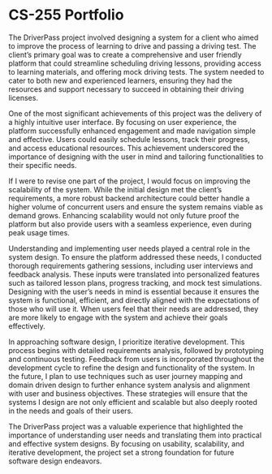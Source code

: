 # CS-255 Portfolio

The DriverPass project involved designing a system for a client who aimed to improve the process of learning to drive and passing a driving test. The client’s primary goal was to create a comprehensive and user friendly platform that could streamline scheduling driving lessons, providing access to learning materials, and offering mock driving tests. The system needed to cater to both new and experienced learners, ensuring they had the resources and support necessary to succeed in obtaining their driving licenses.

One of the most significant achievements of this project was the delivery of a highly intuitive user interface. By focusing on user experience, the platform successfully enhanced engagement and made navigation simple and effective. Users could easily schedule lessons, track their progress, and access educational resources. This achievement underscored the importance of designing with the user in mind and tailoring functionalities to their specific needs.

If I were to revise one part of the project, I would focus on improving the scalability of the system. While the initial design met the client’s requirements, a more robust backend architecture could better handle a higher volume of concurrent users and ensure the system remains viable as demand grows. Enhancing scalability would not only future proof the platform but also provide users with a seamless experience, even during peak usage times.

Understanding and implementing user needs played a central role in the system design. To ensure the platform addressed these needs, I conducted thorough requirements gathering sessions, including user interviews and feedback analysis. These inputs were translated into personalized features such as tailored lesson plans, progress tracking, and mock test simulations. Designing with the user’s needs in mind is essential because it ensures the system is functional, efficient, and directly aligned with the expectations of those who will use it. When users feel that their needs are addressed, they are more likely to engage with the system and achieve their goals effectively.

In approaching software design, I prioritize iterative development. This process begins with detailed requirements analysis, followed by prototyping and continuous testing. Feedback from users is incorporated throughout the development cycle to refine the design and functionality of the system. In the future, I plan to use techniques such as user journey mapping and domain driven design to further enhance system analysis and alignment with user and business objectives. These strategies will ensure that the systems I design are not only efficient and scalable but also deeply rooted in the needs and goals of their users.

The DriverPass project was a valuable experience that highlighted the importance of understanding user needs and translating them into practical and effective system designs. By focusing on usability, scalability, and iterative development, the project set a strong foundation for future software design endeavors.
